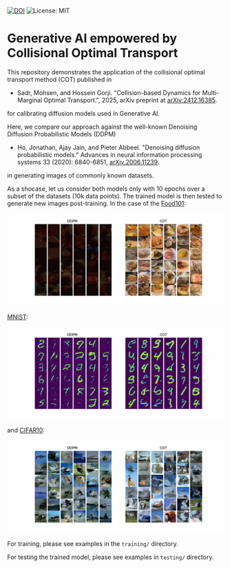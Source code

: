 [![DOI](https://zenodo.org/badge/DOI/10.48550/arXiv.2412.16385.svg)](https://doi.org/10.48550/arXiv.2412.16385)
![License: MIT](https://img.shields.io/badge/License-MIT-yellow.svg)

# Generative AI empowered by Collisional Optimal Transport

This repository demonstrates the application of the collisional optimal transport method (COT) published in

- Sadr, Mohsen, and Hossein Gorji. "Collision-based Dynamics for Multi-Marginal Optimal Transport.", 2025, arXiv preprint at [arXiv:2412.16385](https://doi.org/10.48550/arXiv.2412.16385).

for calibrating diffusion models used in Generative AI. 

Here, we compare our approach against the well-known Denoising Diffusion Probabilistic Models (DDPM)

- Ho, Jonathan, Ajay Jain, and Pieter Abbeel. "Denoising diffusion probabilistic models." Advances in neural information processing systems 33 (2020): 6840-6851, [arXiv.2006.11239](https://doi.org/10.48550/arXiv.2006.11239).

in generating images of commonly known datasets.

As a shocase, let us consider both models only with 10 epochs over a subset of the datasets (10k data points). The trained model is then tested to generate new images post-training. In the case of the [Food101](https://docs.pytorch.org/vision/main/generated/torchvision.datasets.Food101.html):

![Demo](testing/combined_Food101.gif)

[MNIST](https://docs.pytorch.org/vision/main/generated/torchvision.datasets.MNIST.html):

![Demo](testing/combined_mnist.gif)

and [CIFAR10](https://docs.pytorch.org/vision/main/generated/torchvision.datasets.CIFAR10.html):

![Demo](testing/combined_CIFAR10.gif)

For training, please see examples in the `training/` directory.

For testing the trained model, please see examples in `testing/` directory.

